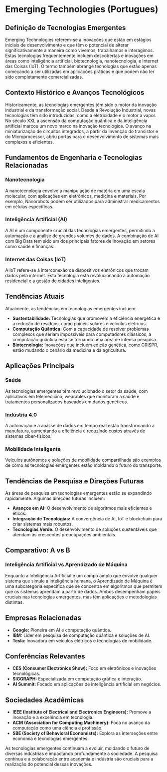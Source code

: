# Emerging Technologies (Portugues)

## Definição de Tecnologias Emergentes

Emerging Technologies referem-se a inovações que estão em estágios iniciais de desenvolvimento e que têm o potencial de alterar significativamente a maneira como vivemos, trabalhamos e interagimos. Estas tecnologias frequentemente incluem descobertas e inovações em áreas como inteligência artificial, biotecnologia, nanotecnologia, e Internet das Coisas (IoT). O termo também abrange tecnologias que estão apenas começando a ser utilizadas em aplicações práticas e que podem não ter sido completamente comercializadas.

## Contexto Histórico e Avanços Tecnológicos

Historicamente, as tecnologias emergentes têm sido o motor da inovação industrial e da transformação social. Desde a Revolução Industrial, novas tecnologias têm sido introduzidas, como a eletricidade e o motor a vapor. No século XXI, a ascensão da computação quântica e da inteligência artificial marcou um novo marco na inovação tecnológica. O avanço na miniaturização de circuitos integrados, a partir da invenção do transistor e do Microprocessor, abriu portas para o desenvolvimento de sistemas mais complexos e eficientes.

## Fundamentos de Engenharia e Tecnologias Relacionadas

### Nanotecnologia

A nanotecnologia envolve a manipulação de matéria em uma escala molecular, com aplicações em eletrônicos, medicina e materiais. Por exemplo, Nanorobots podem ser utilizados para administrar medicamentos em células específicas.

### Inteligência Artificial (AI)

A AI é um componente crucial das tecnologias emergentes, permitindo a automação e a análise de grandes volumes de dados. A combinação de AI com Big Data tem sido um dos principais fatores de inovação em setores como saúde e finanças.

### Internet das Coisas (IoT)

A IoT refere-se à interconexão de dispositivos eletrônicos que trocam dados pela internet. Esta tecnologia está revolucionando a automação residencial e a gestão de cidades inteligentes.

## Tendências Atuais

Atualmente, as tendências em tecnologias emergentes incluem:

- **Sustentabilidade:** Tecnologias que promovem a eficiência energética e a redução de resíduos, como painéis solares e veículos elétricos.
- **Computação Quântica:** Com a capacidade de resolver problemas complexos que seriam impossíveis para computadores clássicos, a computação quântica está se tornando uma área de intensa pesquisa.
- **Biotecnologia:** Inovações que incluem edição genética, como CRISPR, estão mudando o cenário da medicina e da agricultura.

## Aplicações Principais

### Saúde

As tecnologias emergentes têm revolucionado o setor da saúde, com aplicativos em telemedicina, wearables que monitoram a saúde e tratamentos personalizados baseados em dados genéticos.

### Indústria 4.0

A automação e a análise de dados em tempo real estão transformando a manufatura, aumentando a eficiência e reduzindo custos através de sistemas ciber-físicos.

### Mobilidade Inteligente

Veículos autônomos e soluções de mobilidade compartilhada são exemplos de como as tecnologias emergentes estão moldando o futuro do transporte.

## Tendências de Pesquisa e Direções Futuras

As áreas de pesquisa em tecnologias emergentes estão se expandindo rapidamente. Algumas direções futuras incluem:

- **Avanços em AI:** O desenvolvimento de algoritmos mais eficientes e éticos.
- **Integração de Tecnologias:** A convergência de AI, IoT e blockchain para criar sistemas mais robustos.
- **Tecnologias Verde:** O desenvolvimento de soluções sustentáveis que atendam às crescentes preocupações ambientais.

## Comparativo: A vs B

### Inteligência Artificial vs Aprendizado de Máquina

Enquanto a Inteligência Artificial é um campo amplo que envolve qualquer sistema que simule a inteligência humana, o Aprendizado de Máquina é uma subcategoria específica que se concentra em algoritmos que permitem que os sistemas aprendam a partir de dados. Ambos desempenham papéis cruciais nas tecnologias emergentes, mas têm aplicações e metodologias distintas.

## Empresas Relacionadas

- **Google:** Pioneira em AI e computação quântica.
- **IBM:** Líder em pesquisa de computação quântica e soluções de AI.
- **Tesla:** Inovadora em veículos elétricos e tecnologias de mobilidade.

## Conferências Relevantes

- **CES (Consumer Electronics Show):** Foco em eletrônicos e inovações tecnológicas.
- **SIGGRAPH:** Especializada em computação gráfica e interação.
- **AI Summit:** Focado em aplicações de inteligência artificial em negócios.

## Sociedades Acadêmicas

- **IEEE (Institute of Electrical and Electronics Engineers):** Promove a inovação e a excelência em tecnologia.
- **ACM (Association for Computing Machinery):** Foca no avanço da computação como uma ciência e profissão.
- **SBE (Society of Behavioral Economists):** Explora as interseções entre economia e tecnologias emergentes.

As tecnologias emergentes continuam a evoluir, moldando o futuro de diversas indústrias e impactando profundamente a sociedade. A pesquisa contínua e a colaboração entre academia e indústria são cruciais para a realização do potencial dessas inovações.